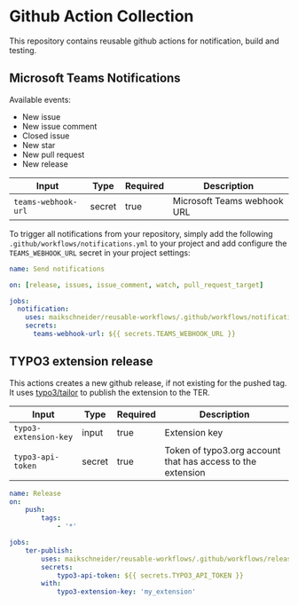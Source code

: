 # Github Action Collection

This repository contains reusable github actions for notification, build and testing.

## Microsoft Teams Notifications
    
Available events:

* New issue
* New issue comment
* Closed issue
* New star
* New pull request
* New release

Input|Type|Required|Description
-|-|-|-
`teams-webhook-url`|secret|true|Microsoft Teams webhook URL

To trigger all notifications from your repository, simply add the following `.github/workflows/notifications.yml` to your project and add configure the `TEAMS_WEBHOOK_URL` secret in your project settings:

```yaml
name: Send notifications

on: [release, issues, issue_comment, watch, pull_request_target]

jobs:
  notification:
    uses: maikschneider/reusable-workflows/.github/workflows/notifications.yml@main
    secrets:
      teams-webhook-url: ${{ secrets.TEAMS_WEBHOOK_URL }}
```

## TYPO3 extension release

This actions creates a new github release, if not existing for the pushed tag. It uses [typo3/tailor](https://github.com/TYPO3/tailor) to publish the extension to the TER.

Input|Type|Required|Description
-|-|-|-
`typo3-extension-key`|input|true|Extension key
`typo3-api-token`|secret|true|Token of typo3.org account that has access to the extension

```yaml
name: Release
on:
    push:
        tags:
            - '*'

jobs:
    ter-publish:
        uses: maikschneider/reusable-workflows/.github/workflows/release.yml@main
        secrets:
            typo3-api-token: ${{ secrets.TYPO3_API_TOKEN }}
        with:
            typo3-extension-key: 'my_extension'

```
